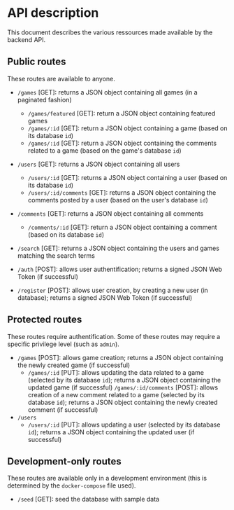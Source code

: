 # API description

This document describes the various ressources made available by the backend API.

## Public routes

These routes are available to anyone.

- `/games` [GET]: returns a JSON object containing all games (in a paginated fashion)
  - `/games/featured` [GET]: return a JSON object containing featured games
  - `/games/:id` [GET]: return a JSON object containing a game (based on its database `id`)
  - `/games/:id` [GET]: return a JSON object containing the comments related to a game (based on the game's database `id`)
- `/users` [GET]: returns a JSON object containing all users
  - `/users/:id` [GET]: returns a JSON object containing a user (based on its database `id`)
  - `/users/:id/comments` [GET]: returns a JSON object containing the comments posted by a user (based on the user's database `id`)
- `/comments` [GET]: returns a JSON object containing all comments
  - `/comments/:id` [GET]: return a JSON object containing a comment (based on its database `id`)
- `/search` [GET]: returns a JSON object containing the users and games matching the search terms

- `/auth` [POST]: allows user authentification; returns a signed JSON Web Token (if successful)
- `/register` [POST]: allows user creation,  by creating a new user (in database); returns a signed JSON Web Token (if successful)

## Protected routes

These routes require authentification. Some of these routes may require a specific privilege level (such as `admin`).

- `/games` [POST]: allows game creation; returns a JSON object containing the newly created game (if successful)
  - `/games/:id` [PUT]: allows updating the data related to a game (selected by its database `id`); returns a JSON object containing the updated game (if successful)
   `/games/:id/comments` [POST]: allows creation of a new comment related to a game (selected by its database `id`); returns a JSON object containing the newly created comment (if successful)
- `/users`
  - `/users/:id` [PUT]: allows updating a user (selected by its database `id`); returns a JSON object containing the updated user (if successful)


## Development-only routes

These routes are available only in a development environment (this is determined by the `docker-compose` file used).

- `/seed` [GET]: seed the database with sample data

